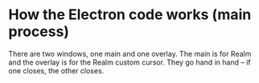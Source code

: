 # How the Electron code works (main process)

There are two windows, one main and one overlay. The main is for Realm and the overlay is for the Realm custom cursor. They go hand in hand – if one closes, the other closes.
